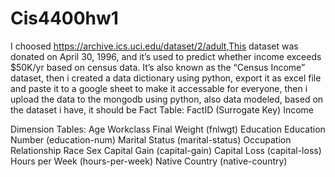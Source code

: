 # Cis4400hw1

I choosed https://archive.ics.uci.edu/dataset/2/adult,This dataset was donated on April 30, 1996, and it’s used to predict whether income exceeds $50K/yr based on census data. It’s also known as the “Census Income” dataset, then i created a data dictionary using python, export it as excel file and paste it to a google sheet to make it accessable for everyone, then i upload the data to the mongodb using python, also data modeled, based on the dataset i have, it should be 
Fact Table:
FactID (Surrogate Key)
Income

Dimension Tables:
Age
Workclass
Final Weight (fnlwgt)
Education
Education Number (education-num)
Marital Status (marital-status)
Occupation
Relationship
Race
Sex
Capital Gain (capital-gain)
Capital Loss (capital-loss)
Hours per Week (hours-per-week)
Native Country (native-country)
